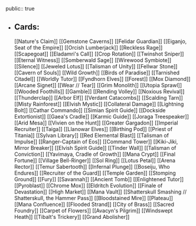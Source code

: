 public:: true
- ## Cards:
	[[Nature's Claim]]
	[[Gemstone Caverns]]
	[[Felidar Guardian]]
	[[Eiganjo, Seat of the Empire]]
	[[Orcish Lumberjack]]
	[[Reckless Rage]]
	[[Scapegoat]]
	[[Eladamri's Call]]
	[[Crop Rotation]]
	[[Twinshot Sniper]]
	[[Eternal Witness]]
	[[Somberwald Sage]]
	[[Wirewood Symbiote]]
	[[Silence]]
	[[Jeweled Lotus]]
	[[Talisman of Unity]]
	[[Fellwar Stone]]
	[[Cavern of Souls]]
	[[Wild Growth]]
	[[Birds of Paradise]]
	[[Tarnished Citadel]]
	[[Worldly Tutor]]
	[[Fyndhorn Elves]]
	[[Forest]]
	[[Mox Diamond]]
	[[Arcane Signet]]
	[[Wear // Tear]]
	[[Grim Monolith]]
	[[Utopia Sprawl]]
	[[Wooded Foothills]]
	[[Gamble]]
	[[Rending Volley]]
	[[Noxious Revival]]
	[[Thunderclap]]
	[[Arbor Elf]]
	[[Verdant Catacombs]]
	[[Scalding Tarn]]
	[[Misty Rainforest]]
	[[Elvish Mystic]]
	[[Collateral Damage]]
	[[Lightning Bolt]]
	[[Cathar Commando]]
	[[Simian Spirit Guide]]
	[[Dockside Extortionist]]
	[[Gaea's Cradle]]
	[[Karmic Guide]]
	[[Joraga Treespeaker]]
	[[Arid Mesa]]
	[[Vivien on the Hunt]]
	[[Greater Gargadon]]
	[[Imperial Recruiter]]
	[[Taiga]]
	[[Llanowar Elves]]
	[[Birthing Pod]]
	[[Priest of Titania]]
	[[Sylvan Library]]
	[[Red Elemental Blast]]
	[[Talisman of Impulse]]
	[[Ranger-Captain of Eos]]
	[[Command Tower]]
	[[Kiki-Jiki, Mirror Breaker]]
	[[Elvish Spirit Guide]]
	[[Tinder Wall]]
	[[Talisman of Conviction]]
	[[Yavimaya, Cradle of Growth]]
	[[Mana Crypt]]
	[[Final Fortune]]
	[[Village Bell-Ringer]]
	[[Sol Ring]]
	[[Lotus Petal]]
	[[Arena Rector]]
	[[Temur Sabertooth]]
	[[Infernal Plunge]]
	[[Boseiju, Who Endures]]
	[[Recruiter of the Guard]]
	[[Temple Garden]]
	[[Stomping Ground]]
	[[Fury]]
	[[Savannah]]
	[[Ancient Tomb]]
	[[Enlightened Tutor]]
	[[Pyroblast]]
	[[Chrome Mox]]
	[[Eldritch Evolution]]
	[[Finale of Devastation]]
	[[High Market]]
	[[Mana Vault]]
	[[Shatterskull Smashing // Shatterskull, the Hammer Pass]]
	[[Bloodstained Mire]]
	[[Plateau]]
	[[Mana Confluence]]
	[[Flooded Strand]]
	[[City of Brass]]
	[[Sacred Foundry]]
	[[Carpet of Flowers]]
	[[Avacyn's Pilgrim]]
	[[Windswept Heath]]
	[[Tibalt's Trickery]]
	[[Grand Abolisher]]
